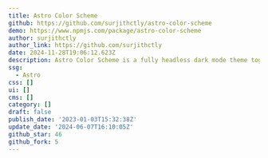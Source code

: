 ```yaml
---
title: Astro Color Scheme
github: https://github.com/surjithctly/astro-color-scheme
demo: https://www.npmjs.com/package/astro-color-scheme
author: surjithctly
author_link: https://github.com/surjithctly
date: 2024-11-28T19:06:12.623Z
description: Astro Color Scheme is a fully headless dark mode theme toggle for Astro.
ssg:
  - Astro
css: []
ui: []
cms: []
category: []
draft: false
publish_date: '2023-01-03T15:32:38Z'
update_date: '2024-06-07T16:10:05Z'
github_star: 46
github_fork: 5
---
```

